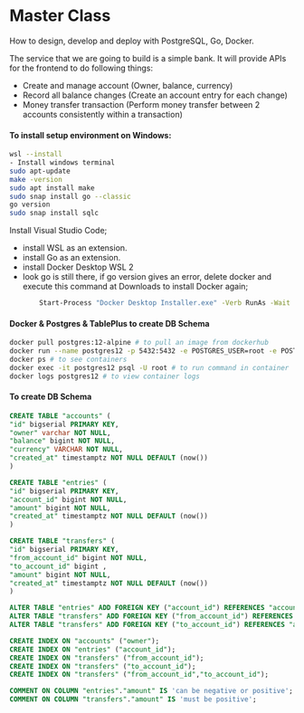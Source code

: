 # Master Class

How to design, develop and deploy with PostgreSQL, Go, Docker.

The service that we are going to build is a simple bank. It will provide APIs for the frontend to do following things:
- Create and manage account (Owner, balance, currency)
- Record all balance changes (Create an account entry for each change)
- Money transfer transaction (Perform money transfer between 2 accounts consistently within a transaction)

#### To install setup environment on Windows:

```sh
wsl --install
- Install windows terminal
sudo apt-update
make -version
sudo apt install make
sudo snap install go --classic
go version
sudo snap install sqlc 
```

Install Visual Studio Code;
- install WSL as an extension.
- install Go as an extension.
- install Docker Desktop WSL 2
- look go is still there, if go version gives an error, delete docker and execute this command at Downloads to install Docker again;
    ```sh
        Start-Process "Docker Desktop Installer.exe" -Verb RunAs -Wait -ArgumentList "install --installation-dir=C:\Docker\"
    ```

#### Docker & Postgres & TablePlus to create DB Schema

```sh
docker pull postgres:12-alpine # to pull an image from dockerhub
docker run --name postgres12 -p 5432:5432 -e POSTGRES_USER=root -e POSTGRES_PASSWORD=secret -d postgres:12-alpine # to run a container
docker ps # to see containers
docker exec -it postgres12 psql -U root # to run command in container
docker logs postgres12 # to view container logs
```

#### To create DB Schema

```sql
CREATE TABLE "accounts" (
"id" bigserial PRIMARY KEY,
"owner" varchar NOT NULL,
"balance" bigint NOT NULL,
"currency" VARCHAR NOT NULL,
"created_at" timestamptz NOT NULL DEFAULT (now())
)

CREATE TABLE "entries" (
"id" bigserial PRIMARY KEY,
"account_id" bigint NOT NULL,
"amount" bigint NOT NULL,
"created_at" timestamptz NOT NULL DEFAULT (now())
)

CREATE TABLE "transfers" (
"id" bigserial PRIMARY KEY,
"from_account_id" bigint NOT NULL,
"to_account_id" bigint ,
"amount" bigint NOT NULL,
"created_at" timestamptz NOT NULL DEFAULT (now())
)

ALTER TABLE "entries" ADD FOREIGN KEY ("account_id") REFERENCES "accounts" ("id");
ALTER TABLE "transfers" ADD FOREIGN KEY ("from_account_id") REFERENCES "accounts" ("id");
ALTER TABLE "transfers" ADD FOREIGN KEY ("to_account_id") REFERENCES "accounts" ("id");

CREATE INDEX ON "accounts" ("owner");
CREATE INDEX ON "entries" ("account_id");
CREATE INDEX ON "transfers" ("from_account_id");
CREATE INDEX ON "transfers" ("to_account_id");
CREATE INDEX ON "transfers" ("from_account_id","to_account_id");

COMMENT ON COLUMN "entries"."amount" IS 'can be negative or positive';
COMMENT ON COLUMN "transfers"."amount" IS 'must be positive';
```